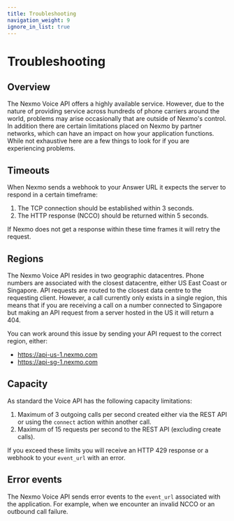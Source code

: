 ```yaml
---
title: Troubleshooting
navigation_weight: 9
ignore_in_list: true
---
```


# Troubleshooting

## Overview

The Nexmo Voice API offers a highly available service. However, due to the nature of providing service across hundreds of phone carriers around the world, problems may arise occasionally that are outside of Nexmo's control. In addition there are certain limitations placed on Nexmo by partner networks, which can have an impact on how your application functions. While not exhaustive here are a few things to look for if you are experiencing problems.

## Timeouts

When Nexmo sends a webhook to your Answer URL it expects the server to respond in a certain timeframe:

1. The TCP connection should be established within 3 seconds.
2. The HTTP response (NCCO) should be returned within 5 seconds.

If Nexmo does not get a response within these time frames it will retry the request.

## Regions

The Nexmo Voice API resides in two geographic datacentres. Phone numbers are associated with the closest datacentre, either US East Coast or Singapore. API requests are routed to the closest data centre to the requesting client. However, a call currently only exists in a single region, this means that if you are receiving a call on a number connected to Singapore but making an API request from a server hosted in the US it will return a 404.

You can work around this issue by sending your API request to the correct region, either:

* https://api-us-1.nexmo.com
* https://api-sg-1.nexmo.com

## Capacity

As standard the Voice API has the following capacity limitations:

1. Maximum of 3 outgoing calls per second created either via the REST API or using the `connect` action within another call.
2. Maximum of 15 requests per second to the REST API (excluding create calls).

If you exceed these limits you will receive an HTTP 429 response or a webhook to your `event_url` with an error.

## Error events

The Nexmo Voice API sends error events to the `event_url` associated with the application. For example, when we encounter an invalid NCCO or an outbound call failure.
